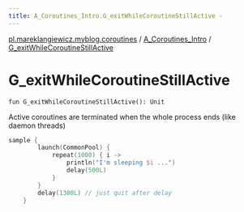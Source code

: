 ```yaml
---
title: A_Coroutines_Intro.G_exitWhileCoroutineStillActive - 
---
```


[pl.mareklangiewicz.myblog.coroutines](../index.md) / [A_Coroutines_Intro](index.md) / [G_exitWhileCoroutineStillActive](.)

# G_exitWhileCoroutineStillActive

`fun G_exitWhileCoroutineStillActive(): Unit`

Active coroutines are terminated when the whole process ends (like daemon threads)

``` kotlin
sample {
        launch(CommonPool) {
            repeat(1000) { i ->
                println("I'm sleeping $i ...")
                delay(500L)
            }
        }
        delay(1300L) // just quit after delay
    }
```

